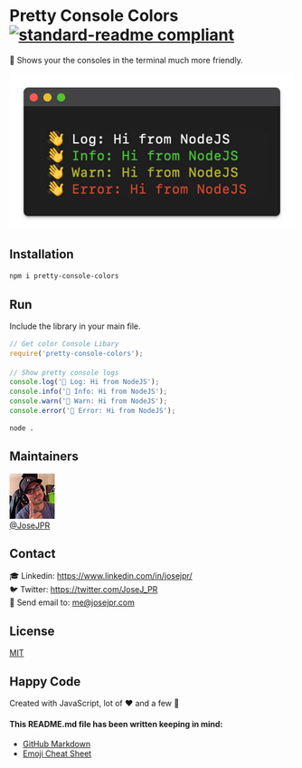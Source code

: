 # Pretty Console Colors [![standard-readme compliant](https://img.shields.io/badge/readme%20style-standard-brightgreen.svg?style=flat-square)](https://github.com/RichardLitt/standard-readme)

🌈 Shows your the consoles in the terminal much more friendly.

![Console colors](https://github.com/JoseJPR/pretty-console-colors/raw/master/src/screen.jpg)

## Installation

```bash
npm i pretty-console-colors
```

## Run

Include the library in your main file.

```js
// Get color Console Libary
require('pretty-console-colors');

// Show pretty console logs
console.log('👋 Log: Hi from NodeJS');
console.info('👋 Info: Hi from NodeJS');
console.warn('👋 Warn: Hi from NodeJS');
console.error('👋 Error: Hi from NodeJS');
```

```bash
node .
```

## Maintainers
![JoseJPR Avatar](https://github.com/JoseJPR/pretty-console-colors/raw/master/src/photo-josejpr.png) \
[@JoseJPR](https://github.com/JoseJPR)

## Contact
🎓 Linkedin: https://www.linkedin.com/in/josejpr/ \
🐦 Twitter: https://twitter.com/JoseJ_PR \
📧 Send email to: me@josejpr.com

## License
[MIT](LICENSE.md)

## Happy Code
Created with JavaScript, lot of ❤️ and a few 🍺

#### This README.md file has been written keeping in mind:
- [GitHub Markdown](https://guides.github.com/features/mastering-markdown/)
- [Emoji Cheat Sheet](https://www.webfx.com/tools/emoji-cheat-sheet/)